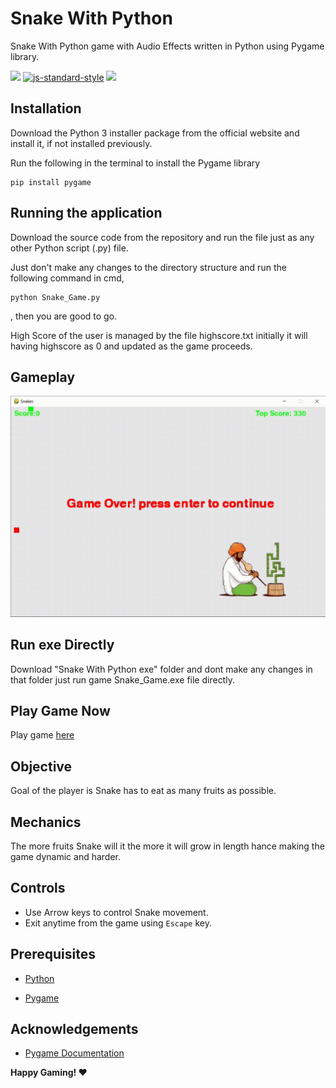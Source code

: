 # Snake With Python

Snake With Python game with Audio Effects written in Python using Pygame library.

[![](https://img.shields.io/badge/contributions-welcome-brightgreen.svg)]() [![js-standard-style](https://img.shields.io/badge/code%20style-standard-brightgreen.svg)](https://peps.python.org/pep-0008/)  [![](https://img.shields.io/badge/download-releases-brightgreen.svg)](https://github.com/Nikhilhaspe/Snake-With-Python)
## Installation

Download the Python 3 installer package from the official website and install it, if not installed previously.

Run the following in the terminal to install the Pygame library

```
pip install pygame
```
## Running the application

Download the source code from the repository and run the file just as any other Python script (.py) file.

Just don't make any changes to the directory structure and run the following command in cmd,
```
python Snake_Game.py
```
, then you are good to go.

High Score of the user is managed by the file highscore.txt initially it will having highscore as 0 and
updated as the game proceeds.

## Gameplay

![gameplay.gif](Images/gif/gameplay.gif)

## Run exe Directly
Download "Snake With Python exe" folder and dont make any changes
in that folder just run game Snake_Game.exe file directly.

## Play Game Now

Play game [here](https://replit.com/@Nikhilhaspe/Snake-With-Python?v=1)

## Objective

Goal of the player is Snake has to eat as many fruits as possible.

## Mechanics

The more fruits Snake will it the more it will grow in length hance making the game
dynamic and harder.

## Controls

* Use Arrow keys to control Snake movement.
* Exit anytime from the game using `Escape` key.
## Prerequisites

- [Python](https://www.python.org/)
    
- [Pygame](https://www.pygame.org/wiki/GettingStarted)
## Acknowledgements

- [Pygame Documentation](https://www.pygame.org/docs/)

**Happy Gaming! ❤**
